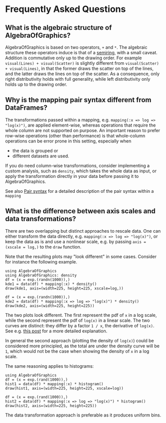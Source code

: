 # Frequently Asked Questions

## What is the algebraic structure of AlgebraOfGraphics?

AlgebraOfGraphics is based on two operators, `+` and `*`. The algebraic structure these
operators induce is that of a [semiring](https://en.wikipedia.org/wiki/Semiring), with a small
caveat. Addition is commutative only up to the drawing order. For example `visual(Lines) + visual(Scatter)`
is slightly different from `visual(Scatter) + visual(Lines)`, in that the former draws the scatter on top
of the lines, and the latter draws the lines on top of the scatter. As a consequence, only right distributivity
holds with full generality, while left distributivity only holds up to the drawing order.

## Why is the mapping pair syntax different from DataFrames?

The transformations passed within a mapping, e.g. `mapping(:x => log => "log(x)")`, are applied
element-wise, whereas operations that require the whole column are not supported on purpose.
An important reason to prefer row-wise operations (other than performance) is that whole-column operations
can be error prone in this setting, especially when

- the data is grouped or
- different datasets are used.

If you do need column-wise transformations, consider implementing a custom analysis, such as `density`,
which takes the whole data as input, or apply the transformation directly in your data before
passing it to AlgebraOfGraphics.

See also [Pair syntax](@ref) for a detailed description of the pair syntax within a `mapping`

## What is the difference between axis scales and data transformations?

There are two overlapping but distinct approaches to rescale data. One can either transform
the data directly, e.g. `mapping(:x => log => "log(x)")`, or keep the data as is and use
a nonlinear scale, e.g. by passing `axis = (xscale = log,)` to the `draw` function.

Note that the resulting plots may "look different" in some cases. Consider for instance
the following example.

```@example logscaledensity
using AlgebraOfGraphics
using AlgebraOfGraphics: density
df = (x = exp.(randn(1000)),)
kde1 = data(df) * mapping(:x) * density()
draw(kde1, axis=(width=225, height=225, xscale=log,))
```

```@example logscaledensity
df = (x = exp.(randn(1000)),)
kde2 = data(df) * mapping(:x => log => "log(x)") * density()
draw(kde2, axis=(width=225, height=225))
```

The two plots look different. The first represent the pdf of `x` in a log scale,
while the second represent the pdf of `log(x)` in a linear scale. The two curves
are distinct: they differ by a factor `1 / x`, the derivative of `log(x)`.
See e.g.
[this post](https://math.stackexchange.com/questions/613614/scaling-a-probability-distribution-function/613623#613623)
for a more detailed explanation.

In general the second approach (plotting the density of `log(x)`) could be considered
more principled, as the total are under the density curve will be `1`, which would not
be the case when showing the density of `x` in a log scale.

The same reasoning applies to histograms:

```@example logscalehist
using AlgebraOfGraphics
df = (x = exp.(rand(1000)),)
hist1 = data(df) * mapping(:x) * histogram()
draw(hist1, axis=(width=225, height=225, xscale=log))
```

```@example logscalehist
df = (x = exp.(rand(1000)),)
hist2 = data(df) * mapping(:x => log => "log(x)") * histogram()
draw(hist2, axis=(width=225, height=225))
```

The data transformation approach is preferable as it produces uniform bins.
